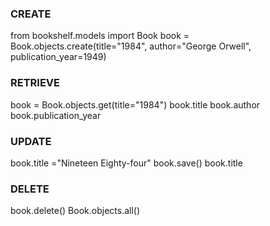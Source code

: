 ### CREATE
from bookshelf.models import Book
book = Book.objects.create(title="1984", author="George Orwell", publication_year=1949)

### RETRIEVE
book = Book.objects.get(title="1984")
book.title
book.author
book.publication_year

### UPDATE
book.title ="Nineteen Eighty-four"
book.save()
book.title

### DELETE
book.delete()
Book.objects.all()